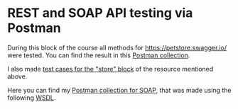 # REST and SOAP API testing via Postman

During this block of the course all methods for https://petstore.swagger.io/ were tested. 
You can find the result in this [Postman collection](https://www.postman.com/red-water-132857/workspace/my-workspace/collection/31085057-11bf3b94-9834-453f-8921-f2bc1fb7be92?action=share&creator=31085057&active-environment=31085057-a28dee1a-1ef5-428f-8d6d-ac11f6504332).

I also made [test cases for the "store" block](https://docs.google.com/spreadsheets/d/1diu-2DP2Iusc7LlLLmEDXl97T3FiRMoLOJozGPqA-tY/edit#gid=0) of the resource mentioned above.

Here you can find my [Postman collection for SOAP](1085057-6def0498-7e87-4ee4-8fbc-fd6386fdc3a9?action=share&creator=31085057&active-environment=31085057-a28dee1a-1ef5-428f-8d6d-ac11f6504332), that was made using the following [WSDL](http://webservices.oorsprong.org/websamples.countryinfo/CountryInfoService.wso?WSDL).

